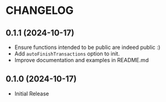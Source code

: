 # CHANGELOG

## 0.1.1 (2024-10-17)
* Ensure functions intended to be public are indeed public :)
* Add `autoFinishTransactions` option to init.
* Improve documentation and examples in README.md 

## 0.1.0 (2024-10-17)
* Initial Release

